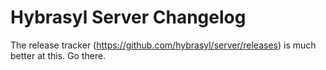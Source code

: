 # Hybrasyl Server Changelog

The release tracker (https://github.com/hybrasyl/server/releases) is much better at this. Go there.
